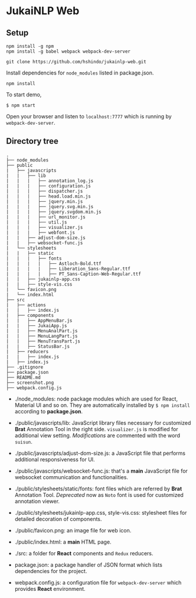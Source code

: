 # JukaiNLP Web

## Setup
```
npm install -g npm
npm install -g babel webpack webpack-dev-server
```

```
git clone https://github.com/hshindo/jukainlp-web.git
```

Install dependencies for `node_modules` listed in package.json.
```
npm install
```

To start demo,
```
$ npm start
```
Open your browser and listen to `localhost:7777` which is running by `webpack-dev-server`.

## Directory tree
```
.
├── node_modules
├── public
|   ├── javascripts
|   |   ├── lib
|   |   |   ├── annotation_log.js
|   |   |   ├── configuration.js
|   |   |   ├── dispatcher.js
|   |   |   ├── head.load.min.js
|   |   |   ├── jquery.min.js
|   |   |   ├── jquery.svg.min.js
|   |   |   ├── jquery.svgdom.min.js
|   |   |   ├── url_monitor.js
|   |   |   ├── util.js
|   |   |   ├── visualizer.js
|   |   |   ├── webfont.js
|   |   ├── adjust-dom-size.js
|   |   ├── websocket-func.js
|   └── stylesheets
|   |   ├── static
|   |   |   ├── fonts
|   |   |   |   ├── Astloch-Bold.ttf
|   |   |   |   ├── Liberation_Sans-Regular.ttf
|   |   |   |   ├── PT_Sans-Caption-Web-Regular.ttf
|   |   ├── jukainlp-app.css
|   |   ├── style-vis.css
|   └── favicon.png
|   └── index.html
├── src
|   ├── actions
|   |   ├── index.js
|   ├── components
|   |   ├── AppMenuBar.js
|   |   ├── JukaiApp.js
|   |   ├── MenuAnalPart.js
|   |   ├── MenuLangPart.js
|   |   ├── MenuTransPart.js
|   |   ├── StatusBar.js
|   ├── reducers
|   |   ├── index.js
|   ├── index.js
├── .gitignore
├── package.json
├── README.md
├── screenshot.png
├── webpack.config.js
```

- ./node_modules: node package modules which are used for React, Material UI and so on. They are automatically installed by `$ npm install` according to **package.json**.

- ./public/javascripts/lib: JavaScript library files necessary for customized **Brat** Annotation Tool in the right side. `visualizer.js` is modified for additional view setting. *Modifications* are commented with the word `suisun`.

- ./public/javascripts/adjust-dom-size.js: a JavaScript file that performs additional responsiveness for UI.

- ./public/javascripts/websocket-func.js: that's a **main** JavaScript file for websocket communication and functionalities.

- ./public/stylesheets/static/fonts: font files which are referred by **Brat** Annotation Tool. *Deprecated* now as `Noto` font is used for customized annotation viewer.

- ./public/stylesheets/jukainlp-app.css, style-vis.css: stylesheet files for detailed decoration of components.

- ./public/favicon.png: an image file for web icon.

- ./public/index.html: a **main** HTML page.

- ./src: a folder for **React** components and `Redux` reducers.

- package.json:  a package handler of JSON format which lists dependencies for the project.

- webpack.config.js: a configuration file for `webpack-dev-server` which provides **React** environment.
